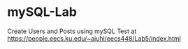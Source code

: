 # mySQL-Lab
Create Users and Posts using mySQL
Test at https://people.eecs.ku.edu/~ajuhl/eecs448/Lab5/index.html
